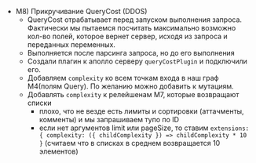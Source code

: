 - M8) Прикручивание QueryCost (DDOS)  
  - QueryCost отрабатывает перед запуском выполнения запроса. Фактически мы пытаемся посчитать максимально возможно кол-во полей, которое вернет сервер, исходя из запроса и переданных переменных.
  - Выполняется после парсинга запроса, но до его выполнения
  - Создали плагин к аполло серверу `queryCostPlugin` и подключили его.
  - Добавляем `complexity` ко всем точкам входа в наш граф M4(полям Query). По желанию можно добавить к мутациям.
  - Добавлять `complexity` к релейшенам M7, которые возвращают списки
    - плохо, что не везде есть лимиты и сортировки (аттачменты, комменты) и мы запрашиваем тупо по ID
    - если нет аргументов limit или pageSize, то ставим `extensions: { complexity: ({ childComplexity }) => childComplexity * 10 }` (считаем что в списках в среднем возвращается 10 элементов)